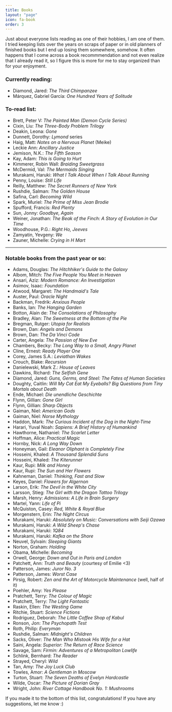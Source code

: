 ```yaml
---
title: Books
layout: "page"
icon: fa-book
order: 3
---
```


Just about everyone lists reading as one of their hobbies, I am one of them. I tried keeping lists over the years on scraps of paper or in old planners of finished books but I end up losing them somewhere, somehow. It often happens that I come across a book recommmendation and not even realize that I already read it, so I figure this is more for me to stay organized than for your enjoyment.  

### Currently reading:
- Diamond, Jared: *The Third Chimpanzee*
- Márquez, Gabriel García: *One Hundred Years of Solitude*

### To-read list: 
- Brett, Peter V: *The Painted Man (Demon Cycle Series)*
- Cixin, Liu: *The Three-Body Problem Trilogy*
- Deakin, Leona: *Gone*
- Dunnett, Dorothy: *Lymond* series 
- Haig, Matt: *Notes on a Nervous Planet* (Meike)
- Leckie Ann: *Ancillary Justice*
- Jemison, N.K.: *The Fifth Season*
- Kay, Adam: *This is Going to Hurt*
- Kimmerer, Robin Wall: *Braiding Sweetgrass*
- McDermid, Val: *The Mermaids Singing*
- Murakami, Haruki: *What I Talk About When I Talk About Running*
- Penny, Louise: *Still Life*
- Reilly, Matthew: *The Secret Runners of New York*
- Rushdie, Salman: *The Golden House*
- Safina, Carl: *Becoming Wild*
- Spark, Muriel: *The Prime of Miss Jean Brodie*
- Spufford, Francis: *Red Plenty*
- Sun, Jonny: *Goodbye, Again*
- Weiner, Jonathan: *The Beak of the Finch: A Story of Evolution in Our Time*
- Woodhouse, P.G.: *Right Ho, Jeeves*
- Zamyatin, Yevgeny: *We*
- Zauner, Michelle: *Crying in H Mart*

---

### Notable books from the past year or so:
- Adams, Douglas: *The Hitchhiker's Guide to the Galaxy*
- Albom, Mitch: *The Five People You Meet in Heaven*
- Ansari, Aziz: *Modern Romance: An Investigation*
- Asimov, Isaac: *Foundation*
- Atwood, Margaret: *The Handmaid's Tale*
- Auster, Paul: *Oracle Night*
- Backman, Fredrik: *Anxious People*
- Banks, Ian: *The Hanging Garden*
- Botton, Alain de: *The Consolations of Philosophy*
- Bradley, Alan: *The Sweetness at the Bottom of the Pie*
- Bregman, Rutger: *Utopia for Realists* 
- Brown, Dan: *Angels and Demons*
- Brown, Dan: *The Da Vinci Code*
- Carter, Angela: *The Passion of New Eve*
- Chambers, Becky: *The Long Way to a Small, Angry Planet*
- Cline, Ernest: *Ready Player One*
- Corey, James S.A.: *Leviathan Wakes*
- Crouch, Blake: *Recursion*
- Danielewski, Mark Z.: *House of Leaves*
- Dawkins, Richard: *The Selfish Gene*
- Diamond, Jared: *Guns, Germs, and Steel: The Fates of Human Societies* 
- Doughty, Caitlin: *Will My Cat Eat My Eyeballs? Big Questions from Tiny Mortals about Death*
- Ende, Michael: *Die unendliche Geschichte*
- Flynn, Gillian: *Gone Girl*
- Flynn, Gillian: *Sharp Objects*
- Gaiman, Niel: *American Gods*
- Gaiman, Niel: *Norse Mythology*
- Haddon, Mark: *The Curious Incident of the Dog in the Night-Time*
- Harari, Yuval Noah: *Sapiens: A Brief History of Humankind*
- Hawthorne, Nathaniel: *The Scarlet Letter*
- Hoffman, Alice: *Practical Magic*
- Hornby, Nick: *A Long Way Down*
- Honeyman, Gail: *Eleanor Oliphant is Completely Fine*
- Hosseini, Khaled: *A Thousand Splendid Suns*
- Hosseini, Khaled: *The Kiterunner*
- Kaur, Rupi: *Milk and Honey*
- Kaur, Rupi: *The Sun and Her Flowers*
- Kahneman, Daniel: *Thinking, Fast and Slow*
- Keyes, Daniel: *Flowers for Algernon*
- Larson, Erik: *The Devil in the White City*
- Larsson, Stieg: *The Girl with the Dragon Tattoo Trilogy*
- Marsh, Henry: *Admissions: A Life in Brain Surgery*
- Martel, Yann: *Life of Pi*
- McQuiston, Casey: *Red, White & Royal Blue* 
- Morgenstern, Erin: *The Night Circus*
- Murakami, Haruki: *Absolutely on Music: Conversations with Seiji Ozawa* 
- Murakami, Haruki: *A Wild Sheep's Chase* 
- Murakami, Haruki: *1Q84* 
- Murakami, Haruki: *Kafka on the Shore*
- Neuvel, Sylvain: *Sleeping Giants*
- Norton, Graham: *Holding*
- Obama, Michelle: *Becoming*
- Orwell, George: *Down and Out in Paris and London*
- Patchett, Ann: *Truth and Beauty* (courtesy of Emilie <3)
- Patterson, James: *Juror No. 3*
- Patterson, James: *Worst Case*
- Pirsig, Robert: *Zen and the Art of Motorcycle Maintenance* (well, half of it)
- Poehler, Amy: *Yes Please* 
- Pratchett, Terry: *The Colour of Magic*
- Pratchett, Terry: *The Light Fantastic*
- Raskin, Ellen: *The Westing Game* 
- Ritchie, Stuart: *Science Fictions*
- Rodriguez, Deborah: *The Little Coffee Shop of Kabul*
- Ronson, Jon: *The Psychopath Test*
- Roth, Philip: *Everyman*
- Rushdie, Salman: *Midnight's Children*
- Sacks, Oliver: *The Man Who Mistook His Wife for a Hat*
- Saini, Angela: *Superior: The Return of Race Science*
- Savage, Sam: *Firmin: Adventures of a Metropolitan Lowlife*
- Schlink, Bernhard: *The Reader*
- Strayed, Cheryl: *Wild*
- Tan, Amy: *The Joy Luck Club*
- Towles, Amor: *A Gentleman in Moscow*
- Turton, Stuart: *The Seven Deaths of Evelyn Hardcastle*
- Wilde, Oscar: *The Picture of Dorian Gray*
- Wright, John: *River Cottage Handbook No. 1: Mushrooms*

If you made it to the bottom of this list, congratulations! If you have any suggestions, let me know :) 
